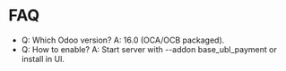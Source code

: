 # FAQ

- Q: Which Odoo version? A: 16.0 (OCA/OCB packaged).
- Q: How to enable? A: Start server with --addon base_ubl_payment or install in UI.
